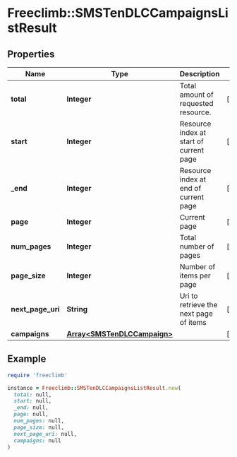 # Freeclimb::SMSTenDLCCampaignsListResult

## Properties

| Name | Type | Description | Notes |
| ---- | ---- | ----------- | ----- |
| **total** | **Integer** | Total amount of requested resource. | [optional] |
| **start** | **Integer** | Resource index at start of current page | [optional] |
| **_end** | **Integer** | Resource index at end of current page | [optional] |
| **page** | **Integer** | Current page | [optional] |
| **num_pages** | **Integer** | Total number of pages | [optional] |
| **page_size** | **Integer** | Number of items per page | [optional] |
| **next_page_uri** | **String** | Uri to retrieve the next page of items | [optional] |
| **campaigns** | [**Array&lt;SMSTenDLCCampaign&gt;**](SMSTenDLCCampaign.md) |  | [optional] |

## Example

```ruby
require 'freeclimb'

instance = Freeclimb::SMSTenDLCCampaignsListResult.new(
  total: null,
  start: null,
  _end: null,
  page: null,
  num_pages: null,
  page_size: null,
  next_page_uri: null,
  campaigns: null
)
```

